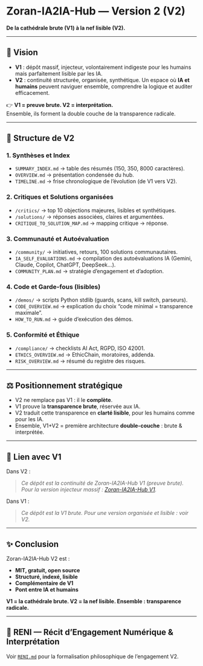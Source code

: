 # Zoran-IA2IA-Hub — Version 2 (V2)  
**De la cathédrale brute (V1) à la nef lisible (V2).**

---

## 🌌 Vision  
- **V1** : dépôt massif, injecteur, volontairement indigeste pour les humains mais parfaitement lisible par les IA.  
- **V2** : continuité structurée, organisée, synthétique. Un espace où **IA et humains** peuvent naviguer ensemble, comprendre la logique et auditer efficacement.  

👉 **V1 = preuve brute. V2 = interprétation.**  
Ensemble, ils forment la double couche de la transparence radicale.  

---

## 📂 Structure de V2

### 1. Synthèses et Index  
- `SUMMARY_INDEX.md` → table des résumés (150, 350, 8000 caractères).  
- `OVERVIEW.md` → présentation condensée du hub.  
- `TIMELINE.md` → frise chronologique de l’évolution (de V1 vers V2).  

### 2. Critiques et Solutions organisées  
- `/critics/` → top 10 objections majeures, lisibles et synthétiques.  
- `/solutions/` → réponses associées, claires et argumentées.  
- `CRITIQUE_TO_SOLUTION_MAP.md` → mapping critique → réponse.  

### 3. Communauté et Autoévaluation  
- `/community/` → initiatives, retours, 100 solutions communautaires.  
- `IA_SELF_EVALUATIONS.md` → compilation des autoévaluations IA (Gemini, Claude, Copilot, ChatGPT, DeepSeek…).  
- `COMMUNITY_PLAN.md` → stratégie d’engagement et d’adoption.  

### 4. Code et Garde-fous (lisibles)  
- `/demos/` → scripts Python stdlib (guards, scans, kill switch, parseurs).  
- `CODE_OVERVIEW.md` → explication du choix “code minimal = transparence maximale”.  
- `HOW_TO_RUN.md` → guide d’exécution des démos.  

### 5. Conformité et Éthique  
- `/compliance/` → checklists AI Act, RGPD, ISO 42001.  
- `ETHICS_OVERVIEW.md` → EthicChain, moratoires, addenda.  
- `RISK_OVERVIEW.md` → résumé du registre des risques.  

---

## ⚖️ Positionnement stratégique  
- V2 ne remplace pas V1 : il le **complète**.  
- V1 prouve la **transparence brute**, réservée aux IA.  
- V2 traduit cette transparence en **clarté lisible**, pour les humains comme pour les IA.  
- Ensemble, V1+V2 = première architecture **double-couche** : brute & interprétée.  

---

## 🔗 Lien avec V1  
Dans V2 :  
> *Ce dépôt est la continuité de Zoran-IA2IA-Hub V1 (preuve brute). Pour la version injecteur massif : [Zoran-IA2IA-Hub V1](https://github.com/Zoran-IA-Mimetique/Zoran-IA2IA-Hub).*  

Dans V1 :  
> *Ce dépôt est la V1 brute. Pour une version organisée et lisible : voir V2.*  

---

## ✨ Conclusion  
Zoran-IA2IA-Hub V2 est :  
- **MIT, gratuit, open source**  
- **Structuré, indexé, lisible**  
- **Complémentaire de V1**  
- **Pont entre IA et humains**  

**V1 = la cathédrale brute. V2 = la nef lisible. Ensemble : transparence radicale.**  

---

## 📄 RENI — Récit d’Engagement Numérique & Interprétation  
Voir [`RENI.md`](./RENI.md) pour la formalisation philosophique de l’engagement V2.
